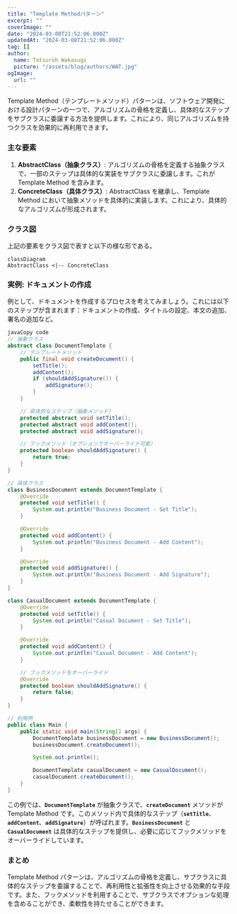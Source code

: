 ```yaml
---
title: "Template Methodパターン"
excerpt: ""
coverImage: ""
date: "2024-03-08T21:52:06.000Z"
updatedAt: "2024-03-08T21:52:06.000Z"
tag: []
author:
  name: Tatsuroh Wakasugi
  picture: "/assets/blog/authors/WAT.jpg"
ogImage:
  url: ""
---
```


Template Method（テンプレートメソッド）パターンは、ソフトウェア開発における設計パターンの一つで、アルゴリズムの骨格を定義し、具体的なステップをサブクラスに委譲する方法を提供します。これにより、同じアルゴリズムを持つクラスを効果的に再利用できます。

### 主な要素

1. **AbstractClass（抽象クラス）**: アルゴリズムの骨格を定義する抽象クラスで、一部のステップは具体的な実装をサブクラスに委譲します。これが Template Method を含みます。
2. **ConcreteClass（具体クラス）**: AbstractClass を継承し、Template Method において抽象メソッドを具体的に実装します。これにより、具体的なアルゴリズムが形成されます。

### クラス図

上記の要素をクラス図で表すと以下の様な形である。

```mermaid
classDiagram
AbstractClass <|-- ConcreteClass
```

### 実例: ドキュメントの作成

例として、ドキュメントを作成するプロセスを考えてみましょう。これには以下のステップが含まれます：ドキュメントの作成、タイトルの設定、本文の追加、署名の追加など。

```java
javaCopy code
// 抽象クラス
abstract class DocumentTemplate {
    // テンプレートメソッド
    public final void createDocument() {
        setTitle();
        addContent();
        if (shouldAddSignature()) {
            addSignature();
        }
    }

    // 具体的なステップ（抽象メソッド）
    protected abstract void setTitle();
    protected abstract void addContent();
    protected abstract void addSignature();

    // フックメソッド（オプションでオーバーライド可能）
    protected boolean shouldAddSignature() {
        return true;
    }
}

// 具体クラス
class BusinessDocument extends DocumentTemplate {
    @Override
    protected void setTitle() {
        System.out.println("Business Document - Set Title");
    }

    @Override
    protected void addContent() {
        System.out.println("Business Document - Add Content");
    }

    @Override
    protected void addSignature() {
        System.out.println("Business Document - Add Signature");
    }
}

class CasualDocument extends DocumentTemplate {
    @Override
    protected void setTitle() {
        System.out.println("Casual Document - Set Title");
    }

    @Override
    protected void addContent() {
        System.out.println("Casual Document - Add Content");
    }

    // フックメソッドをオーバーライド
    @Override
    protected boolean shouldAddSignature() {
        return false;
    }
}

// 利用例
public class Main {
    public static void main(String[] args) {
        DocumentTemplate businessDocument = new BusinessDocument();
        businessDocument.createDocument();

        System.out.println();

        DocumentTemplate casualDocument = new CasualDocument();
        casualDocument.createDocument();
    }
}

```

この例では、**`DocumentTemplate`** が抽象クラスで、**`createDocument`** メソッドが Template Method です。このメソッド内で具体的なステップ（**`setTitle`**、**`addContent`**、**`addSignature`**）が呼ばれます。**`BusinessDocument`** と **`CasualDocument`** は具体的なステップを提供し、必要に応じてフックメソッドをオーバーライドしています。

### まとめ

Template Method パターンは、アルゴリズムの骨格を定義し、サブクラスに具体的なステップを委譲することで、再利用性と拡張性を向上させる効果的な手段です。また、フックメソッドを利用することで、サブクラスでオプションな処理を含めることができ、柔軟性を持たせることができます。
